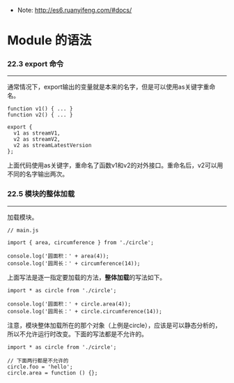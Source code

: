 * Note: http://es6.ruanyifeng.com/#docs/

# Module 的语法

### 22.3 export 命令
***
通常情况下，export输出的变量就是本来的名字，但是可以使用as关键字重命名。

    function v1() { ... }
    function v2() { ... }

    export {
      v1 as streamV1,
      v2 as streamV2,
      v2 as streamLatestVersion
    };

上面代码使用as关键字，重命名了函数v1和v2的对外接口。重命名后，v2可以用不同的名字输出两次。

### 22.5 模块的整体加载
***
加载模块。

    // main.js

    import { area, circumference } from './circle';

    console.log('圆面积：' + area(4));
    console.log('圆周长：' + circumference(14));

上面写法是逐一指定要加载的方法，**整体加载**的写法如下。

    import * as circle from './circle';

    console.log('圆面积：' + circle.area(4));
    console.log('圆周长：' + circle.circumference(14));

注意，模块整体加载所在的那个对象（上例是circle），应该是可以静态分析的，所以不允许运行时改变。下面的写法都是不允许的。

    import * as circle from './circle';

    // 下面两行都是不允许的
    circle.foo = 'hello';
    circle.area = function () {};
